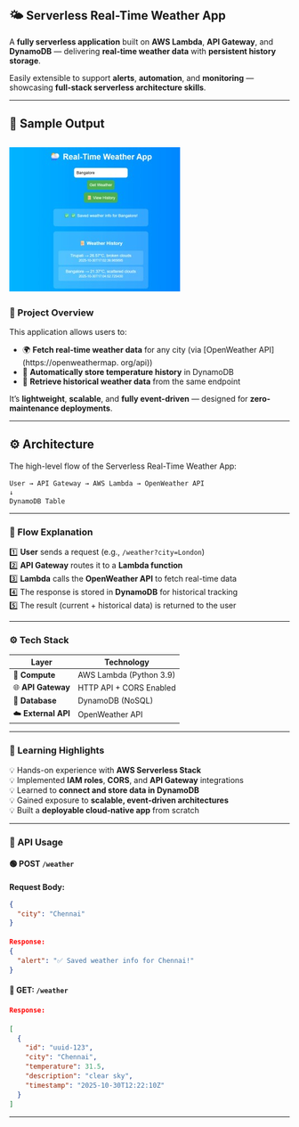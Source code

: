 ## 🌤️ Serverless Real-Time Weather App

A **fully serverless application** built on **AWS Lambda**, **API Gateway**, and **DynamoDB** — delivering **real-time weather data** with **persistent history storage**.  

Easily extensible to support **alerts**, **automation**, and **monitoring** — showcasing **full-stack serverless architecture skills**.

---
## 🧪 Sample Output

![Project Output](./output1.jpg)
---
### 🧱 Project Overview

This application allows users to:

- 🌍 **Fetch real-time weather data** for any city (via [OpenWeather API](https://openweathermap. org/api))
- 💾 **Automatically store temperature history** in DynamoDB
- 📜 **Retrieve historical weather data** from the same endpoint

It’s **lightweight**, **scalable**, and **fully event-driven** — designed for **zero-maintenance deployments**.

---

## ⚙️ Architecture

The high-level flow of the Serverless Real-Time Weather App:

```text
User → API Gateway → AWS Lambda → OpenWeather API
↓
DynamoDB Table
```
---


### 🧭 Flow Explanation

1️⃣ **User** sends a request (e.g., `/weather?city=London`)  
2️⃣ **API Gateway** routes it to a **Lambda function**  
3️⃣ **Lambda** calls the **OpenWeather API** to fetch real-time data  
4️⃣ The response is stored in **DynamoDB** for historical tracking  
5️⃣ The result (current + historical data) is returned to the user

---

### ⚙️ Tech Stack

| Layer | Technology |
|-------|-------------|
| 🧠 **Compute** | AWS Lambda (Python 3.9) |
| 🌐 **API Gateway** | HTTP API + CORS Enabled |
| 💾 **Database** | DynamoDB (NoSQL) |
| ☁️ **External API** | OpenWeather API |

---
### 🧠 Learning Highlights

💡 Hands-on experience with **AWS Serverless Stack**  
💡 Implemented **IAM roles**, **CORS**, and **API Gateway** integrations  
💡 Learned to **connect and store data in DynamoDB**  
💡 Gained exposure to **scalable, event-driven architectures**  
💡 Built a **deployable cloud-native app** from scratch  

---
### 🧪 API Usage

#### 🟢 **POST** `/weather`

**Request Body:**
```json
{
  "city": "Chennai"
}

Response:
{
  "alert": "✅ Saved weather info for Chennai!"
}
```

#### 🔵 **GET**: `/weather`
```json
Response:

[
  {
    "id": "uuid-123",
    "city": "Chennai",
    "temperature": 31.5,
    "description": "clear sky",
    "timestamp": "2025-10-30T12:22:10Z"
  }
]
```
---